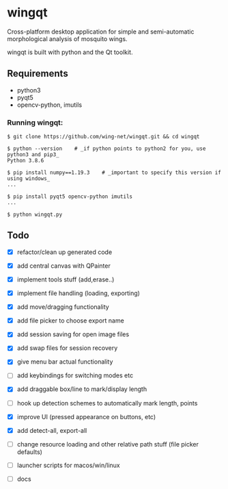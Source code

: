# wingqt

Cross-platform desktop application for simple and semi-automatic morphological analysis of mosquito wings.

wingqt is built with python and the Qt toolkit.

## Requirements

- python3
- pyqt5
- opencv-python, imutils

### Running wingqt:
```
$ git clone https://github.com/wing-net/wingqt.git && cd wingqt

$ python --version    # _if python points to python2 for you, use python3 and pip3_
Python 3.8.6

$ pip install numpy==1.19.3    # _important to specify this version if using windows_
...

$ pip install pyqt5 opencv-python imutils
...

$ python wingqt.py

```

## Todo

 - [x] refactor/clean up generated code
 - [x] add central canvas with QPainter 
 - [x] implement tools stuff (add,erase..) 
 - [x] implement file handling (loading, exporting) 
 - [x] add move/dragging functionality
 - [x] add file picker to choose export name 
 - [x] add session saving for open image files
 - [x] add swap files for session recovery
 - [x] give menu bar actual functionality 
 - [ ] add keybindings for switching modes etc 
 - [x] add draggable box/line to mark/display length
 - [ ] hook up detection schemes to automatically mark length, points
 - [x] improve UI (pressed appearance on buttons, etc)
 - [x] add detect-all, export-all
 - [ ] change resource loading and other relative path stuff (file picker defaults)
 - [ ] launcher scripts for macos/win/linux
 - [ ] docs


